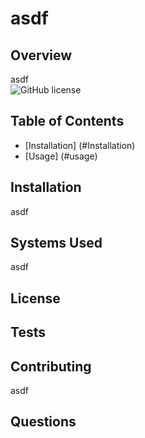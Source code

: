 
# asdf

## Overview
asdf  
![GitHub license](https://img.shields.io/badge/license-MIT-blue.svg)
​
## Table of Contents <br  />  
* [Installation] (#Installation)  <br  /> 
* [Usage] (#usage)  <br  />  

## Installation
asdf

## Systems Used
asdf

## License

## Tests

## Contributing
asdf

## Questions


